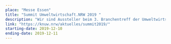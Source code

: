 ```yaml
---
place: "Messe Essen"
title: "Summit Umweltwirtschaft.NRW 2019 "
description: "Wir sind Aussteller beim 3. Branchentreff der Umweltwirtschaft.NRW in Essen. Besucht uns am Messestand und diskutiert mit uns zum Thema Smart Cities, Umweltsensorik, LoRaWAN und Digitaler Bildung."
link: "https://knuw.nrw/aktuelles/summit2019/"
starting-date: 2019-12-10
ending-date: 2019-12-11
---
```

